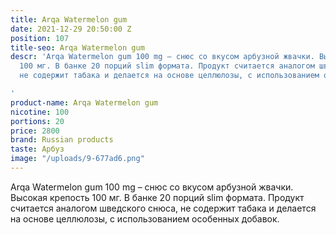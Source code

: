 ```yaml
---
title: Arqa Watermelon gum
date: 2021-12-29 20:50:00 Z
position: 107
title-seo: Arqa Watermelon gum
descr: 'Arqa Watermelon gum 100 mg – снюс со вкусом арбузной жвачки. Высокая крепость
  100 мг. В банке 20 порций slim формата. Продукт считается аналогом шведского снюса,
  не содержит табака и делается на основе целлюлозы, с использованием особенных добавок.

'
product-name: Arqa Watermelon gum
nicotine: 100
portions: 20
price: 2800
brand: Russian products
taste: Арбуз
image: "/uploads/9-677ad6.png"
---
```


Arqa Watermelon gum 100 mg – снюс со вкусом арбузной жвачки. Высокая крепость 100 мг. В банке 20 порций slim формата. Продукт считается аналогом шведского снюса, не содержит табака и делается на основе целлюлозы, с использованием особенных добавок.
